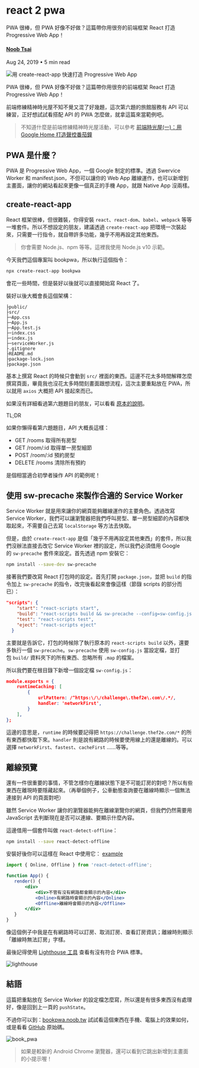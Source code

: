 # react 2 pwa

PWA 很棒，但 PWA 好像不好做？這篇帶你用很夯的前端框架 React 打造 Progressive Web App！

#### [Noob Tsai](https://noob.tw/author/noobtw/)

Aug 24, 2019 • 5 min read

![用 create-react-app 快速打造 Progressive Web App](https://img.noob.tw/2019/08/book_pwa.jpg)

PWA 很棒，但 PWA 好像不好做？這篇帶你用很夯的前端框架 React 打造 Progressive Web App！

前端修練精神時光屋不知不覺又混了好幾題，這次第六題的旅館服務有 API 可以練習，正好想試試看搭配 API 的 PWA 怎麼做，就拿這篇來當範例吧。

> 不知道什麼是前端修練精神時光屋活動，可以參考 [前端時光屋(一)：用 Google Home 打造聲控番茄鐘](https://noob.tw/pomodoro-with-google-home/)

## PWA 是什麼？

PWA 是 Progressive Web App，一個 Google 制定的標準。透過 Swervice Worker 和 manifest.json，不但可以讓你的 Web App 離線運作，也可以新增到主畫面，讓你的網站看起來更像一個真正的手機 App，就跟 Native App 沒兩樣。

## create-react-app

React 框架很棒，但很難裝，你得安裝 `react`、`react-dom`、`babel`、`webpack` 等等一堆套件。所以不想設定的朋友，建議透過 `create-react-app` 把環境一次裝起來，只需要一行指令，就自帶許多功能，幾乎不用再設定其他東西。

> 你會需要 Node.js、npm 等等。這裡我使用 Node.js v10 示範。

今天我們這個專案叫 bookpwa，所以執行這個指令：

```bash
npx create-react-app bookpwa
```

會花一些時間，但是裝好以後就可以直接開始寫 React 了。

裝好以後大概會長這個架構：

```
├public/
├src/
├─App.css
├─App.js
├─App.test.js
├─index.css
├─index.js
├─serviceWorker.js
├.gitignore
├README.md
├package-lock.json
├package.json
```

基本上撰寫 React 的時候只會動到 `src/` 裡面的東西。這邊不花太多時間解釋怎麼撰寫頁面，畢竟我也沒花太多時間刻畫面跟想流程，這次主要重點放在 PWA，所以就用 `axios` 大概把 API 接起來而已。

如果沒有詳細看過第六題題目的朋友，可以看看 [原本的說明](https://challenge.thef2e.com/news/17)。

TL;DR

如果你懶得看第六題題目，API 大概長這樣：

- GET /rooms 取得所有房型
- GET /room/:id 取得單一房型細節
- POST /room/:id 預約房型
- DELETE /rooms 清除所有預約

是個相當適合初學者操作 API 的範例呢！

## 使用 sw-precache 來製作合適的 Service Worker

Service Worker 就是用來讓你的網頁能夠離線運作的主要角色。透過改寫 Service Worker，我們可以讓瀏覽器把我們呼叫房型、單一房型細節的內容都快取起來，不需要自己去寫 `localStorage` 等方法去快取。

但是，由於 `create-react-app` 是個「幾乎不用再設定其他東西」的套件，所以我們沒辦法直接去改它 Service Worker 裡的設定，所以我們必須借用 Google 的 `sw-precache` 套件來設定。首先透過 npm 安裝它：

```bash
npm install --save-dev sw-precache
```

接著我們要改寫 React 打包時的設定。首先打開 `package.json`，並把 `build` 的指令加上 `sw-precache` 的指令，改完後看起來會像這樣（節錄 scripts 的部分而已）：

```json
"scripts": {
    "start": "react-scripts start",
    "build": "react-scripts build && sw-precache --config=sw-config.js --root='build/' --static-file-globs='build/**/!(*map*)'",
    "test": "react-scripts test",
    "eject": "react-scripts eject"
  }
```

主要就是告訴它，打包的時候除了執行原本的 `react-scripts build` 以外，還要多執行一個 `sw-precache`。`sw-precache` 使用 `sw-config.js` 當設定檔，並打包 `build/` 資料夾下的所有東西、忽略所有 `.map` 的檔案。

所以我們要在根目錄下新增一個設定檔 `sw-config.js`：

```json
module.exports = {
    runtimeCaching: [
        {
            urlPattern: /^https:\/\/challenge\.thef2e\.com\/.*/,
            handler: 'networkFirst',
        }
    ],
};
```

這邊的意思是，`runtime` 的時候要記得把 `https://challenge.thef2e.com/*` 的所有東西都快取下來。`handler` 則是說有網路的時候要使用線上的還是離線的。可以選擇 `networkFirst`、`fastest`、`cacheFirst` ......等等。

## 離線預覽

還有一件很重要的事情，不管怎樣你在離線狀態下是不可能訂房的對吧？所以有些東西在離現時要隱藏起來。（再舉個例子，公車動態查詢要在離線時顯示一個無法連接到 API 的頁面對吧）

雖然 Service Worker 讓你的瀏覽器能夠在離線瀏覽你的網頁，但我們仍然需要用 JavaScript 去判斷現在是否可以連線、要顯示什麼內容。

這邊借用一個套件叫做 `react-detect-offline`：

```bash
npm install --save react-detect-offline
```

安裝好後你可以這樣在 React 中使用它：  [example](https://github.com/NoobTW/thef2e_2019/blob/master/week6/src/App.js)

```jsx
import { Online, Offline } from 'react-detect-offline';

function App() {
   render() {
       <div>
           <div>不管有沒有網路都會顯示的內容</div>
           <Online>有網路時會顯示的內容</Online>
           <Offline>離線時會顯示的內容</Offline>
       </div>
   }
}
```

像這個例子中我是在有網路時可以訂房、取消訂房、查看訂房資訊；離線時則顯示「離線時無法訂房」字樣。

最後記得使用 [Lighthouse 工具](https://developers.google.com/web/tools/lighthouse/?hl=zh-tw) 查看有沒有符合 PWA 標準。

![lighthouse](https://img.noob.tw/2019/08/lighthouse.png)

## 結語

這篇把重點放在 Service Worker 的設定檔怎麼寫，所以還是有很多東西沒有處理好，像是回到上一頁的 `pushState`。

不過你可以到：[bookpwa.noob.tw](https://bookpwa.noob.tw/) 試試看這個東西在手機、電腦上的效果如何，或是看看 [GitHub](https://github.com/NoobTW/thef2e_2019/tree/master/week6) 原始碼。

![book_pwa](https://img.noob.tw/2019/08/book_pwa.jpg)

> 如果是較新的 Android Chrome 瀏覽器，還可以看到它跳出新增到主畫面的小提示喔！
